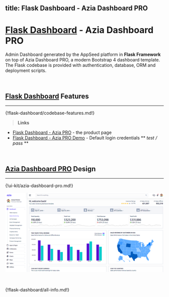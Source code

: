 title: Flask Dashboard - Azia Dashboard PRO
---

# [Flask Dashboard](http://appseed.us/admin-dashboards/flask) - Azia Dashboard PRO

Admin Dashboard generated by the AppSeed platform in **Flask Framework** on top of Azia Dashboard PRO, a modern Bootstrap 4 dashboard template. The Flask codebase is provided with authentication, database, ORM and deployment scripts. 

<br />

## [Flask Dashboard](http://appseed.us/admin-dashboards/flask) Features
---

{!flask-dashboard/codebase-features.md!}

> **Links**

- [Flask Dashboard - Azia PRO](https://appseed.us/admin-dashboards/flask-dashboard-azia-pro) - the product page
- [Flask Dashboard - Azia PRO Demo](https://flask-dashboard-azia-pro.appseed.us/) - Default login credentials ** *test / pass* **

<br />

## [Azia Dashboard PRO](/bootstrap-template/azia-dashboard-pro/) Design
---

{!ui-kit/azia-dashboard-pro.md!}

![Azia Dashboard - Main Dashboard Screen.](https://raw.githubusercontent.com/admin-dashboards/azia-dashboard-pro/main/media/azia-dashboard-pro-screen.png)

<br />

{!flask-dashboard/all-info.md!}
